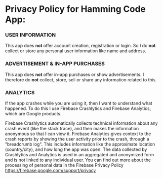 # Privacy Policy for Hamming Code App:


### USER INFORMATION

This app does **not** offer account creation, registration or login. So I do **not** collect or store any personal user information like name and address.

### ADVERTISEMENT & IN-APP PURCHASES

This app does **not** offer in-app purchases or show advertisements. I therefore do **not** collect, store, sell or share any information related to this.

### ANALYTICS

If the app crashes while you are using it, then I want to understand what happened. To do this I use Firebase Crashlytics and Firebase Analytics, which are Google products.

Firebase Crashlytics automatically collects technical information about any crash event (like the stack trace), and then makes the information anonymous so that I can view it.
Firebase Analytics gives context to the crash reports by showing the user activity prior to the crash, through a "breadcrumb log". This includes information like the approximate location (country/city), and how long the app was open. The data collected by Crashlytics and Analytics is used in an aggregated and anonymized form and is not linked to any individual user.
You can find out more about the processing of personal data in the Firebase Privacy Policy https://firebase.google.com/support/privacy



